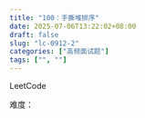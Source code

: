 ```yaml
---
title: "100：手撕堆排序"
date: 2025-07-06T13:22:02+08:00
draft: false
slug: "lc-0912-2"
categories: ["高频面试题"]
tags: ["", ""]
---
```


LeetCode

难度：

<!--more-->

```cpp

```
